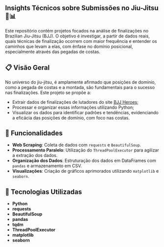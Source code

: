 ##  Insights Técnicos sobre Submissões no Jiu-Jitsu 🥋📊

Este repositório contém projetos focados na análise de finalizações no Brazilian Jiu-Jitsu (BJJ). O objetivo é investigar, a partir de dados reais, quais técnicas de finalização ocorrem com maior frequência e entender os caminhos que levam a elas, com ênfase no domínio posicional, especialmente através das pegadas de costas.

## 📋 Visão Geral

No universo do jiu-jitsu, é amplamente afirmado que posições de domínio, como a pegada de costas e a montada, são fundamentais para o sucesso nas finalizações. Este projeto se propõe a:
- Extrair dados de finalizações de lutadores do site [BJJ Heroes](https://www.bjjheroes.com);
- Processar e organizar essas informações utilizando Python;
- Visualizar os dados para identificar padrões e tendências, evidenciando a eficácia das posições de domínio, com foco nas costas.

## 🚀 Funcionalidades

- **Web Scraping**: Coleta de dados com `requests` e `BeautifulSoup`.
- **Processamento Paralelo**: Utilização do `ThreadPoolExecutor` para agilizar a extração dos dados.
- **Organização dos Dados**: Estruturação dos dados em DataFrames com `pandas` e armazenamento em CSV.
- **Visualizações**: Criação de gráficos aprimorados utilizando `matplotlib` e `seaborn`.

## 🔧 Tecnologias Utilizadas

- **Python**
- **requests**
- **BeautifulSoup**
- **pandas**
- **tqdm**
- **ThreadPoolExecutor**
- **matplotlib**
- **seaborn**

